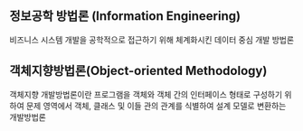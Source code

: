 <h2>정보공학 방법론 (Information Engineering)</h2>
비즈니스 시스템 개발을 공학적으로 접근하기 위해 체계화시킨 데이터 중심 개발 방법론
<h2>객체지향방법론(Object-oriented Methodology)</h2>
객체지향 개발방법론이란 프로그램을 객체와 객체 간의 인터페이스 형태로 구성하기 위하여 문제 영역에서 객체, 클래스 및 이들 관의 관계를 식별하여 설계 모델로 변환하는 개발방법론
